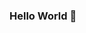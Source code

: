 ### Hello World 👋

<!-- header -->
<!-- <img src="https://capsule-render.vercel.app/api?type=wave&color=0:ff9b71,100:fc7643&height=180&section=header&text=Hello%20World%20%F0%9F%91%8B&fontSize=32&animation=fadeIn&fontAlignY=40&fontColor=ffffff" width="100%"> -->

<!-- hits -->
<!-- <div class="hits" align="right">
   <a href="https://hits.seeyoufarm.com">
      <img src="https://hits.seeyoufarm.com/api/count/incr/badge.svg?url=https%3A%2F%2Fgithub.com%2Fdev-ku&count_bg=%230FD082&title_bg=%23555555&icon=&icon_color=%23E7E7E7&title=hits&edge_flat=false"/>
   </a>   
</div>  -->

<!-- Info -->
<!-- <div class="info">
   <h2>About Me</h2>
   <ul>
      <li>🌱 I’m currently learning ...</li>
      <li>👯 I’m looking to collaborate on ...</li>
      <li>🤔 I’m looking for help with ...</li>
      <li></li>
   </ul> 
</div>

[![Top Langs](https://github-readme-stats.vercel.app/api/top-langs/?username=anuraghazra)](https://github.com/anuraghazra/github-readme-stats) -->
 


